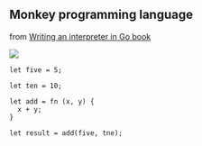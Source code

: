 ## Monkey programming language

from [Writing an interpreter in Go book ](https://interpreterbook.com/)

[<img src="https://interpreterbook.com/img/monkey_logo-d5171d15.png">](https://interpreterbook.com/img/monkey_logo-d5171d15.png)

```
let five = 5;

let ten = 10;

let add = fn (x, y) {
  x + y;
}

let result = add(five, tne);
```
